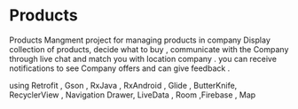 # Products
Products Mangment project for managing products in company
Display collection of products, decide what to buy , communicate with the
Company through live chat and match you with location company .
you can receive notifications to see Company offers and can give feedback .

using Retrofit , Gson , RxJava , RxAndroid , Glide , ButterKnife, RecyclerView ,
Navigation Drawer, LiveData , Room ,Firebase , Map

